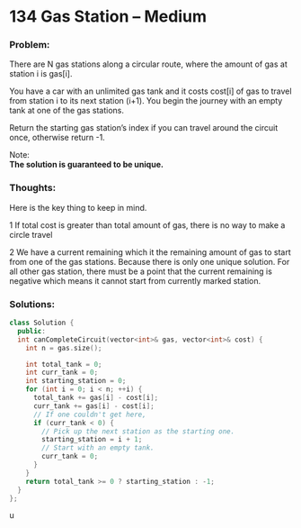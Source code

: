 # 134 Gas Station – Medium

### Problem:

There are N gas stations along a circular route, where the amount of gas at station i is gas\[i\].

You have a car with an unlimited gas tank and it costs cost\[i\] of gas to travel from station i to its next station \(i+1\). You begin the journey with an empty tank at one of the gas stations.

Return the starting gas station’s index if you can travel around the circuit once, otherwise return -1.

Note:  
**The solution is guaranteed to be unique.**

### Thoughts:

Here is the key thing to keep in mind.

1 If total cost is greater than total amount of gas, there is no way to make a circle travel

2 We have a current remaining which it the remaining amount of gas to start from one of the gas stations. Because there is only one unique solution. For all  other gas station, there must be a point that the current remaining is negative which means it cannot start from currently marked station.

### Solutions:

```cpp
class Solution {
  public:
  int canCompleteCircuit(vector<int>& gas, vector<int>& cost) {
    int n = gas.size();

    int total_tank = 0;
    int curr_tank = 0;
    int starting_station = 0;
    for (int i = 0; i < n; ++i) {
      total_tank += gas[i] - cost[i];
      curr_tank += gas[i] - cost[i];
      // If one couldn't get here,
      if (curr_tank < 0) {
        // Pick up the next station as the starting one.
        starting_station = i + 1;
        // Start with an empty tank.
        curr_tank = 0;
      }
    }
    return total_tank >= 0 ? starting_station : -1;
  }
};
```

u

